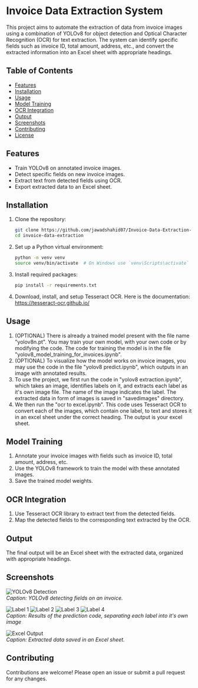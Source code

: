 # Invoice Data Extraction System

This project aims to automate the extraction of data from invoice images using a combination of YOLOv8 for object detection and Optical Character Recognition (OCR) for text extraction. The system can identify specific fields such as invoice ID, total amount, address, etc., and convert the extracted information into an Excel sheet with appropriate headings.

## Table of Contents
- [Features](#features)
- [Installation](#installation)
- [Usage](#usage)
- [Model Training](#model-training)
- [OCR Integration](#ocr-integration)
- [Output](#output)
- [Screenshots](#screenshots)
- [Contributing](#contributing)
- [License](#license)

## Features
- Train YOLOv8 on annotated invoice images.
- Detect specific fields on new invoice images.
- Extract text from detected fields using OCR.
- Export extracted data to an Excel sheet.

## Installation
1. Clone the repository:
    ```bash
    git clone https://github.com/jawadshahid07/Invoice-Data-Extraction-System.git
    cd invoice-data-extraction
    ```
2. Set up a Python virtual environment:
    ```bash
    python -m venv venv
    source venv/bin/activate  # On Windows use `venv\Scripts\activate`
    ```
3. Install required packages:
    ```bash
    pip install -r requirements.txt
    ```
4. Download, install, and setup Tesseract OCR. Here is the documentation: https://tesseract-ocr.github.io/

## Usage
1. (OPTIONAL) There is already a trained model present with the file name "yolov8n.pt". You may train your own model, with your own code or by modifying the code. The code for training the model is in the file "yolov8_model_training_for_invoices.ipynb".
2. (OPTIONAL) To visualize how the model works on invoice images, you may use the code in the file "yolov8 predict.ipynb", which outputs in an image with annotated results. 
3. To use the project, we first run the code in "yolov8 extraction.ipynb", which takes an image, identifies labels on it, and extracts each label as it's own image file. The name of the image indicates the label. The extracted data in form of images is saved in "savedimages" directory.
4. We then run the "ocr to excel.ipynb". This code uses Tesseract OCR to convert each of the images, which contain one label, to text and stores it in an excel sheet under the correct heading. The output is your excel sheet.

## Model Training
1. Annotate your invoice images with fields such as invoice ID, total amount, address, etc.
2. Use the YOLOv8 framework to train the model with these annotated images.
3. Save the trained model weights.

## OCR Integration
1. Use Tesseract OCR library to extract text from the detected fields.
2. Map the detected fields to the corresponding text extracted by the OCR.

## Output
The final output will be an Excel sheet with the extracted data, organized with appropriate headings.

## Screenshots
![YOLOv8 Detection](screenshots/prediction.jpg)  
*Caption: YOLOv8 detecting fields on an invoice.*

![Label 1](savedimages/TOTAL_ID_3.png) ![Label 2](savedimages/TOTAL_2.png) ![Label 3](savedimages/INV_DATE_ID_1.png) ![Label 4](savedimages/INV_DATE_7.png)  
*Caption: Results of the prediction code, separating each label into it's own image*

![Excel Output](screenshots/exceldata.png)  
*Caption: Extracted data saved in an Excel sheet.*

## Contributing
Contributions are welcome! Please open an issue or submit a pull request for any changes.
